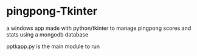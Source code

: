 # pingpong-Tkinter
a windows app made with python/tkinter to manage pingpong scores and stats using a mongodb database

pptkapp.py is the main module to run
